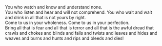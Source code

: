 You who watch and know and understand none.  
You who listen and hear and will not comprehend. You who wait and wait and drink in all that is not yours by right.  
Come to us in your wholeness. Come to us in your perfection.  
Bring all that is fear and all that is terror and all that is the awful dread that crawls and chokes and blinds and falls
and twists and leaves and hides and weaves and burns and hunts and rips and bleeds and dies!
